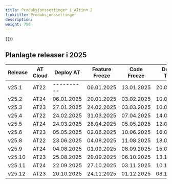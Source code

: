 ```yaml
---
title: Produksjonssettinger i Altinn 2
linktitle: Produksjonssettinger
description: 
weight: 750
---
```

{{<children description="true" />}}


## Planlagte releaser i 2025

| Release | AT Cloud | Deploy AT  | Feature Freeze | Code Freeze | Deploy TT02 | Deploy PROD |
| ------- | -------- | ---------- | -------------- | ----------- | ----------- | ----------- |
| v25.1   | AT22     | ---------- | 06.01.2025     | 13.01.2025  | 20.01.2025  | 27.01.2025  |
| v25.2   | AT24     | 06.01.2025 | 20.01.2025     | 03.02.2025  | 10.02.2025  | 17.02.2025  |
| v25.3   | AT23     | 27.01.2025 | 24.02.2025     | 03.03.2025  | 10.03.2025  | 17.03.2025  |
| v25.4   | AT22     | 24.02.2025 | 31.03.2025     | 07.04.2025  | 14.04.2025  | 22.04.2025  |
| v25.5   | AT24     | 24.03.2025 | 28.04.2025     | 05.05.2025  | 12.05.2025  | 19.05.2025  |
| v25.6   | AT23     | 05.05.2025 | 02.06.2025     | 10.06.2025  | 16.06.2025  | 23.06.2025  |
| v25.8   | AT22     | 23.06.2025 | 04.08.2025     | 11.08.2025  | 18.08.2025  | 25.08.2025  |
| v25.9   | AT24     | 04.08.2025 | 01.09.2025     | 08.09.2025  | 15.09.2025  | 22.09.2025  |
| v25.10  | AT23     | 25.08.2025 | 29.09.2025     | 06.10.2025  | 13.10.2025  | 20.10.2025  |
| v25.11  | AT24     | 22.09.2025 | 27.10.2025     | 03.11.2025  | 10.11.2025  | 17.11.2025  |
| v25.12  | AT23     | 20.10.2025 | 24.11.2025     | 01.12.2025  | 08.12.2025  | 15.12.2025  |
